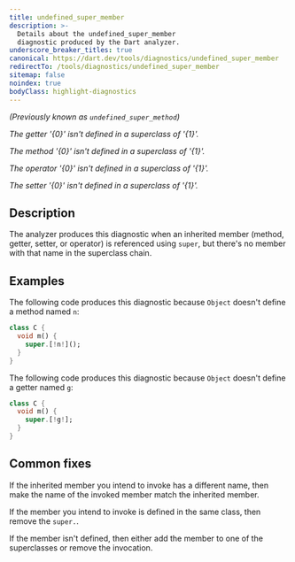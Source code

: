 ```yaml
---
title: undefined_super_member
description: >-
  Details about the undefined_super_member
  diagnostic produced by the Dart analyzer.
underscore_breaker_titles: true
canonical: https://dart.dev/tools/diagnostics/undefined_super_member
redirectTo: /tools/diagnostics/undefined_super_member
sitemap: false
noindex: true
bodyClass: highlight-diagnostics
---
```


_(Previously known as `undefined_super_method`)_

_The getter '{0}' isn't defined in a superclass of '{1}'._

_The method '{0}' isn't defined in a superclass of '{1}'._

_The operator '{0}' isn't defined in a superclass of '{1}'._

_The setter '{0}' isn't defined in a superclass of '{1}'._

## Description

The analyzer produces this diagnostic when an inherited member (method,
getter, setter, or operator) is referenced using `super`, but there's no
member with that name in the superclass chain.

## Examples

The following code produces this diagnostic because `Object` doesn't define
a method named `n`:

```dart
class C {
  void m() {
    super.[!n!]();
  }
}
```

The following code produces this diagnostic because `Object` doesn't define
a getter named `g`:

```dart
class C {
  void m() {
    super.[!g!];
  }
}
```

## Common fixes

If the inherited member you intend to invoke has a different name, then
make the name of the invoked member match the inherited member.

If the member you intend to invoke is defined in the same class, then
remove the `super.`.

If the member isn't defined, then either add the member to one of the
superclasses or remove the invocation.
